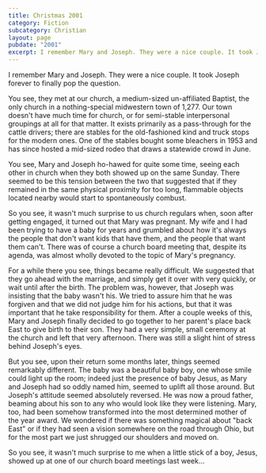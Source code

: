 ```yaml
---
title: Christmas 2001
category: Fiction
subcategory: Christian
layout: page
pubdate: "2001"
excerpt: I remember Mary and Joseph. They were a nice couple. It took Joseph forever to finally pop the question.
---
```


I remember Mary and Joseph. They were a nice couple. It took Joseph forever to finally pop the question.

You see, they met at our church, a medium-sized un-affiliated Baptist, the only church in a nothing-special midwestern town of 1,277. Our town doesn't have much time for church, or for semi-stable interpersonal groupings at all for that matter. It exists primarily as a pass-through for the cattle drivers; there are stables for the old-fashioned kind and truck stops for the modern ones. One of the stables bought some bleachers in 1953 and has since hosted a mid-sized rodeo that draws a statewide crowd in June.

You see, Mary and Joseph ho-hawed for quite some time, seeing each other in church when they both showed up on the same Sunday. There seemed to be this tension between the two that suggested that if they remained in the same physical proximity for too long, flammable objects located nearby would start to spontaneously combust.

So you see, it wasn't much surprise to us church regulars when, soon after getting engaged, it turned out that Mary was pregnant. My wife and I had been trying to have a baby for years and grumbled about how it's always the people that don't want kids that have them, and the people that want them can't. There was of course a church board meeting that, despite its agenda, was almost wholly devoted to the topic of Mary's pregnancy. 

For a while there you see, things became really difficult. We suggested that they go ahead with the marriage, and simply get it over with very quickly, or wait until after the birth. The problem was, however, that Joseph was insisting that the baby wasn't his. We tried to assure him that he was forgiven and that we did not judge him for his actions, but that it was important that he take responsibility for them. After a couple weeks of this, Mary and Joseph finally decided to go together to her parent's place back East to give birth to their son. They had a very simple, small ceremony at the church and left that very afternoon. There was still a slight hint of stress behind Joseph's eyes.

But you see, upon their return some months later, things seemed remarkably different. The baby was a beautiful baby boy, one whose smile could light up the room; indeed just the presence of baby Jesus, as Mary and Joseph had so oddly named him, seemed to uplift all those around. But Joseph's attitude seemed absolutely reversed. He was now a proud father, beaming about his son to any who would look like they were listening. Mary, too, had been somehow transformed into the most determined mother of the year award. We wondered if there was something magical about "back East" or if they had seen a vision somewhere on the road through Ohio, but for the most part we just shrugged our shoulders and moved on.

So you see, it wasn't much surprise to me when a little stick of a boy, Jesus, showed up at one of our church board meetings last week...
